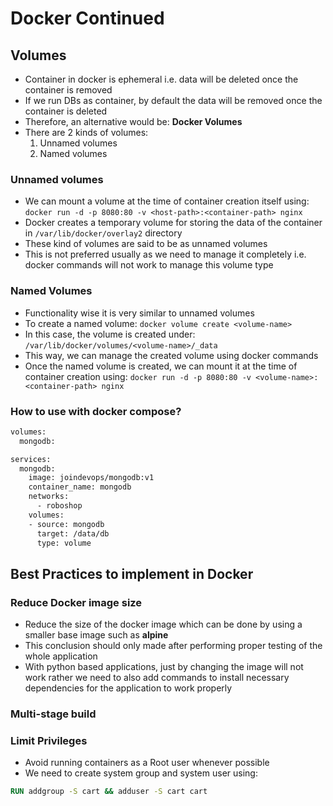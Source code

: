 # Docker Continued

## Volumes

- Container in docker is ephemeral i.e. data will be deleted once the container is removed
- If we run DBs as container, by default the data will be removed once the container is deleted
- Therefore, an alternative would be: **Docker Volumes**
- There are 2 kinds of volumes:
  1. Unnamed volumes
  2. Named volumes

### Unnamed volumes

- We can mount a volume at the time of container creation itself using: `docker run -d -p 8080:80 -v <host-path>:<container-path> nginx`
- Docker creates a temporary volume for storing the data of the container in `/var/lib/docker/overlay2` directory
- These kind of volumes are said to be as unnamed volumes
- This is not preferred usually as we need to manage it completely i.e. docker commands will not work to manage this volume type

### Named Volumes

- Functionality wise it is very similar to unnamed volumes
- To create a named volume: `docker volume create <volume-name>`
- In this case, the volume is created under: `/var/lib/docker/volumes/<volume-name>/_data`
- This way, we can manage the created volume using docker commands
- Once the named volume is created, we can mount it at the time of container creation using: `docker run -d -p 8080:80 -v <volume-name>:<container-path> nginx`

### How to use with docker compose?

```Dockerfile
volumes:
  mongodb:

services:
  mongodb:
    image: joindevops/mongodb:v1
    container_name: mongodb
    networks:
      - roboshop
    volumes:
    - source: mongodb
      target: /data/db
      type: volume
```

## Best Practices to implement in Docker

### Reduce Docker image size

- Reduce the size of the docker image which can be done by using a smaller base image such as **alpine**
- This conclusion should only made after performing proper testing of the whole application
- With python based applications, just by changing the image will not work rather we need to also add commands to install necessary dependencies for the application to work properly

### Multi-stage build

### Limit Privileges

- Avoid running containers as a Root user whenever possible
- We need to create system group and system user using:

```Dockerfile
RUN addgroup -S cart && adduser -S cart cart
```
